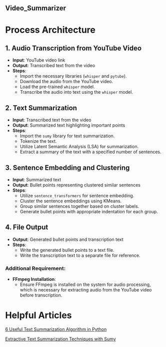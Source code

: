 ## Video_Summarizer

# Process Architecture

## 1. Audio Transcription from YouTube Video
- **Input**: YouTube video link
- **Output**: Transcribed text from the video
- **Steps**:
  - Import the necessary libraries (`whisper` and `pytube`).
  - Download the audio from the YouTube video.
  - Load the pre-trained `whisper` model.
  - Transcribe the audio into text using the `whisper` model.

## 2. Text Summarization
- **Input**: Transcribed text from the video
- **Output**: Summarized text highlighting important points
- **Steps**:
  - Import the `sumy` library for text summarization.
  - Tokenize the text.
  - Utilize Latent Semantic Analysis (LSA) for summarization.
  - Extract a summary of the text with a specified number of sentences.

## 3. Sentence Embedding and Clustering
- **Input**: Summarized text
- **Output**: Bullet points representing clustered similar sentences
- **Steps**:
  - Utilize `sentence_transformers` for sentence embedding.
  - Cluster the sentence embeddings using KMeans.
  - Group similar sentences together based on cluster labels.
  - Generate bullet points with appropriate indentation for each group.

## 4. File Output
- **Output**: Generated bullet points and transcription text
- **Steps**:
  - Write the generated bullet points to a text file.
  - Write the transcription text to a separate file for reference.

### Additional Requirement:
- **FFmpeg Installation**: 
  - Ensure FFmpeg is installed on the system for audio processing, which is necessary for extracting audio from the YouTube video before transcription.

# Helpful Articles

[6 Useful Text Summarization Algorithm in Python](https://medium.com/@sarowar.saurav10/6-useful-text-summarization-algorithm-in-python-dfc8a9d33074)

[Extractive Text Summarization Techniques with Sumy](https://medium.com/@ondenyi.eric/extractive-text-summarization-techniques-with-sumy-3d3b127a0a32)
